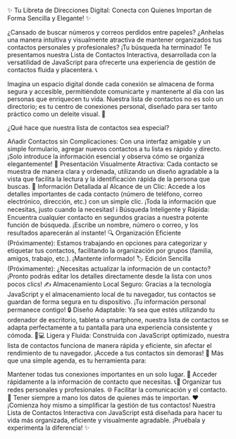✨ Tu Libreta de Direcciones Digital: Conecta con Quienes Importan de Forma Sencilla y Elegante! ✨

¿Cansado de buscar números y correos perdidos entre papeles? ¿Anhelas una manera intuitiva y visualmente atractiva de mantener organizados tus contactos personales y profesionales? ¡Tu búsqueda ha terminado! Te presentamos nuestra Lista de Contactos Interactiva, desarrollada con la versatilidad de JavaScript para ofrecerte una experiencia de gestión de contactos fluida y placentera. 📞

Imagina un espacio digital donde cada conexión se almacena de forma segura y accesible, permitiéndote comunicarte y mantenerte al día con las personas que enriquecen tu vida. Nuestra lista de contactos no es solo un directorio; es tu centro de conexiones personal, diseñado para ser tanto práctico como un deleite visual. 🤩

¿Qué hace que nuestra lista de contactos sea especial?

Añadir Contactos sin Complicaciones: Con una interfaz amigable y un simple formulario, agregar nuevos contactos a tu lista es rápido y directo. ¡Solo introduce la información esencial y observa cómo se organiza elegantemente! 👤
Presentación Visualmente Atractiva: Cada contacto se muestra de manera clara y ordenada, utilizando un diseño agradable a la vista que facilita la lectura y la identificación rápida de la persona que buscas. 🌈
Información Detallada al Alcance de un Clic: Accede a los detalles importantes de cada contacto (número de teléfono, correo electrónico, dirección, etc.) con un simple clic. ¡Toda la información que necesitas, justo cuando la necesitas! ℹ️
Búsqueda Inteligente y Rápida: Encuentra cualquier contacto en segundos gracias a nuestra potente función de búsqueda. ¡Escribe un nombre, número o correo, y los resultados aparecerán al instante! 🔍
Organización Eficiente (Próximamente): Estamos trabajando en opciones para categorizar y etiquetar tus contactos, facilitando la organización por grupos (familia, amigos, trabajo, etc.). ¡Mantente informado! 🏷️
Edición Sencilla (Próximamente): ¿Necesitas actualizar la información de un contacto? ¡Pronto podrás editar los detalles directamente desde la lista con unos pocos clics! ✍️
Almacenamiento Local Seguro: Gracias a la tecnología JavaScript y el almacenamiento local de tu navegador, tus contactos se guardan de forma segura en tu dispositivo. ¡Tu información personal permanece contigo! 🔒
Diseño Adaptable: Ya sea que estés utilizando tu ordenador de escritorio, tableta o smartphone, nuestra lista de contactos se adapta perfectamente a tu pantalla para una experiencia consistente y cómoda. 📱💻
Ligera y Fluida: Construida con JavaScript optimizado, nuestra lista de contactos funciona de manera rápida y eficiente, sin afectar el rendimiento de tu navegador. ¡Accede a tus contactos sin demoras! 💨
Más que una simple agenda, es tu herramienta para:

Mantener todas tus conexiones importantes en un solo lugar. 📌
Acceder rápidamente a la información de contacto que necesitas. 📞📧
Organizar tus redes personales y profesionales. 🌐
Facilitar la comunicación y el contacto. 💬
Tener siempre a mano los datos de quienes más te importan. ❤️
¡Comienza hoy mismo a simplificar la gestión de tus contactos! Nuestra Lista de Contactos Interactiva con JavaScript está diseñada para hacer tu vida más organizada, eficiente y visualmente agradable. ¡Pruébala y experimenta la diferencia! ✨
